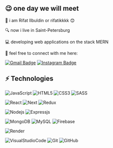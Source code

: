 ## 😉 one day we will meet

💬 i am Rifat Ilbuldin or rifatikkkk 😊

🔍 now i live in Saint-Petersburg

💻 developing web applications on the stack MERN

🔗 feel free to connect with me here:

[![Gmail Badge](https://img.shields.io/badge/rifatilbuldin51385-green?style=flat-square&logo=gmail&logoColor=%23EA4335&link=mailto:rifatilbuldin51385@gmail.com)](mailto:rifatilbuldin51385@gmail.com)
[![Instagram Badge](https://img.shields.io/badge/rifatikkkk-yellow?style=flat-square&logo=instagram&logoColor=%23E4405F&link=https://www.instagram.com/rifatikkkk/)](https://www.instagram.com/rifatikkkk)

## ⚡ Technologies

![JavaScript](https://img.shields.io/badge/JavaScript-gray?style=flat-square&logo=javascript&logoColor=gray&color=%23F7DF1E)
![HTML5](https://img.shields.io/badge/-HTML5-E34F26?style=flat-square&logo=html5&logoColor=white)
![CSS3](https://img.shields.io/badge/-CSS3-1572B6?style=flat-square&logo=css3)
![SASS](https://img.shields.io/badge/Sass-purple?style=flat-square&logo=sass&logoColor=white&color=%23CC6699)

![React](https://img.shields.io/badge/React.js-black?style=flat-square&logo=react&logoColor=black&color=%2361DAFB)
![Next](https://img.shields.io/badge/Next.js-black?style=flat-square&logo=nextdotjs&logoColor=white)
![Redux](https://img.shields.io/badge/-Redux-764ABC?style=flat-square&logo=redux)

![Nodejs](https://img.shields.io/badge/Node.js-gray%20?style=flat-square&logo=Node.js&logoColor=%23339933&color=%23E5E5E5)
![Expressjs](https://img.shields.io/badge/Express.js-black?style=flat-square&logo=express&logoColor=white&color=%23000000)

![MongoDB](https://img.shields.io/badge/MongoDB-green?style=flat-square&logo=mongodb&logoColor=white&color=%2347A248)
![MySQL](https://img.shields.io/badge/MySQL-gray?style=flat-square&logo=mysql&logoColor=white&color=%234479A1)
![Firebase](https://img.shields.io/badge/Firebase-blue?style=flat-square&logo=firebase&logoColor=%23FFCA28&color=blue)

![Render](https://img.shields.io/badge/Render-white?style=flat-square&logo=render&logoColor=white&color=%2346E3B7)

![VisualStudioCode](https://img.shields.io/badge/Visual_Studio_Code-blue?style=flat-square&logo=visualstudiocode)
![Git](https://img.shields.io/badge/Git-gray?style=flat-square&logo=git&logoColor=white&color=%23F05032)
![GitHub](https://img.shields.io/badge/-GitHub-181717?style=flat-square&logo=github)
<!--- 
![GitLab](https://img.shields.io/badge/GitLab-gray?style=flat-square&logo=gitlab&color=%23FCA121)
--> 
